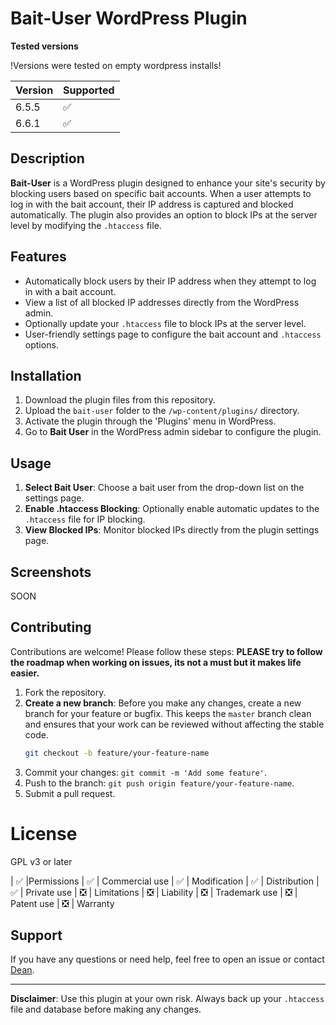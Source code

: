 # Bait-User WordPress Plugin
**Tested versions**

!Versions were tested on empty wordpress installs!    

| Version | Supported          |
| ------- | ------------------ |
| 6.5.5   | :white_check_mark: |
| 6.6.1   | :white_check_mark: |

## Description

**Bait-User** is a WordPress plugin designed to enhance your site's security by blocking users based on specific bait accounts. When a user attempts to log in with the bait account, their IP address is captured and blocked automatically. The plugin also provides an option to block IPs at the server level by modifying the `.htaccess` file.

## Features

- Automatically block users by their IP address when they attempt to log in with a bait account.
- View a list of all blocked IP addresses directly from the WordPress admin.
- Optionally update your `.htaccess` file to block IPs at the server level.
- User-friendly settings page to configure the bait account and `.htaccess` options.

## Installation

1. Download the plugin files from this repository.
2. Upload the `bait-user` folder to the `/wp-content/plugins/` directory.
3. Activate the plugin through the 'Plugins' menu in WordPress.
4. Go to **Bait User** in the WordPress admin sidebar to configure the plugin.

## Usage

1. **Select Bait User**: Choose a bait user from the drop-down list on the settings page.
2. **Enable .htaccess Blocking**: Optionally enable automatic updates to the `.htaccess` file for IP blocking.
3. **View Blocked IPs**: Monitor blocked IPs directly from the plugin settings page.

## Screenshots
SOON

## Contributing

Contributions are welcome! Please follow these steps:
**PLEASE try to follow the roadmap when working on issues, its not a must but it makes life easier.**
1. Fork the repository.
2. **Create a new branch**: Before you make any changes, create a new branch for your feature or bugfix. This keeps the `master` branch clean and ensures that your work can be reviewed without affecting the stable code.
   ```bash
   git checkout -b feature/your-feature-name
3. Commit your changes: `git commit -m 'Add some feature'`.
4. Push to the branch: `git push origin feature/your-feature-name`.
5. Submit a pull request.

# License
GPL v3 or later

| :white_check_mark: |Permissions
| :white_check_mark: | Commercial use
| :white_check_mark: | Modification
| :white_check_mark: | Distribution
| :white_check_mark: | Private use
| ❎ | Limitations
| ❎ | Liability
| ❎ | Trademark use
| ❎ | Patent use
| ❎ | Warranty


## Support

If you have any questions or need help, feel free to open an issue or contact [Dean](https://github.com/DoonOnthon).

---

**Disclaimer**: Use this plugin at your own risk. Always back up your `.htaccess` file and database before making any changes.

